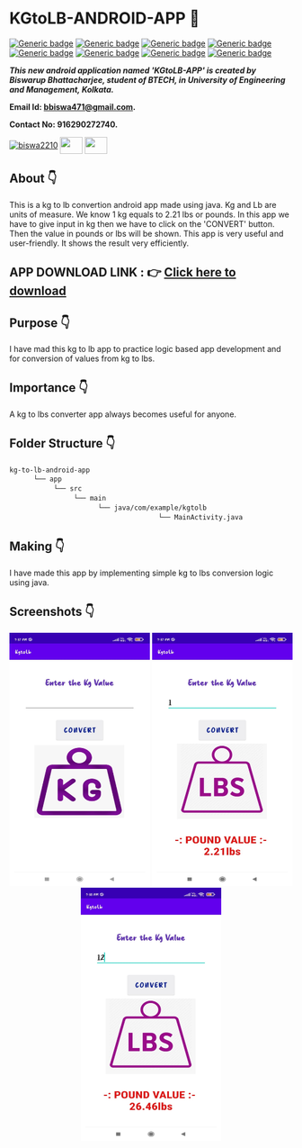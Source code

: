 # KGtoLB-ANDROID-APP :star_struck: 

[![Generic badge](https://img.shields.io/badge/java-v%2015-brightgreen)](https://shields.io/) [![Generic badge](https://img.shields.io/badge/android-app-ff69b4)](https://shields.io/) [![Generic badge](https://img.shields.io/badge/xml-UI-red)](https://shields.io/) [![Generic badge](https://img.shields.io/badge/classpath-v%204.0.1-yellow)](https://shields.io/) [![Generic badge](https://img.shields.io/badge/compile%20sdk%20-v%2030-blue)](https://shields.io/) [![Generic badge](https://img.shields.io/badge/buildtool%20-v%2030.0..2-orange)](https://shields.io/) [![Generic badge](https://img.shields.io/badge/target%20sdk-v%2030-green)](https://shields.io/) [![Generic badge](https://img.shields.io/badge/min%20sdk-v%2016-purple)](https://shields.io/) 

***This new android application named 'KGtoLB-APP' is created by Biswarup Bhattacharjee, student of BTECH, in University of Engineering and Management, Kolkata.***

**Email Id: bbiswa471@gmail.com.** 

**Contact No: 916290272740.** 

<p align="left">
<a href="https://www.facebook.com/profile.php?id=100070395300810" target="blank"><img align="center" src="https://cdn.jsdelivr.net/npm/simple-icons@3.0.1/icons/facebook.svg" alt="biswa2210" height="30" width="40" /></a>
<a href="https://instagram.com/biswarup2210" target="blank"><img align="center" src="https://cdn.jsdelivr.net/npm/simple-icons@3.0.1/icons/instagram.svg" alt="" height="30" width="40" /></a>
<a href="https://github.com/biswa2210/biswa2210" target="blank"><img align="center" src="https://cdn.jsdelivr.net/npm/simple-icons@3.0.1/icons/github.svg" alt="" height="30" width="40" /></a>
</p>

## About :point_down: 

<div align="justified">
 
This is a kg to lb convertion android app made using java. Kg and Lb are units of measure. We know 1 kg equals to 2.21 lbs or pounds. In this app we have to give input in kg then we have to click on the 'CONVERT' button. Then the value in pounds or lbs will be shown. This app is very useful and user-friendly. It shows the result very efficiently.

</div>

## APP DOWNLOAD LINK : :point_right: <a href="https://drive.google.com/file/d/1R4v0CufmuiJ0lWQBToryT9fL7Oyu_JNY/view" download>Click here to download</a>

## Purpose :point_down:

<div align="justified">
       
I have mad this kg to lb app to practice logic based app development and for conversion of values from kg to lbs.
 
</div>
       
## Importance :point_down:

<div align="justified">

A kg to lbs converter app always becomes useful for anyone. 

</div>

## Folder Structure :point_down:
```bash
kg-to-lb-android-app
      └── app
           └── src
                └── main
                      └── java/com/example/kgtolb
                                     └── MainActivity.java   
 ```                      
## Making :point_down:

<div align="justified">

I have made this app by implementing simple kg to lbs conversion logic using java.

</div>


## Screenshots :point_down: 

<div align="center">
  
<a href="pics/k1.jpeg"><img src="pics/k1.jpeg" width="250" height= "450"></a> <a href="pics/k2.jpeg"><img src="pics/k2.jpeg" width="250" height= "450"></a> <a href="pics/k3.jpeg"><img src="pics/k3.jpeg" width="250" height= "450"></a>
 

       
</div>


